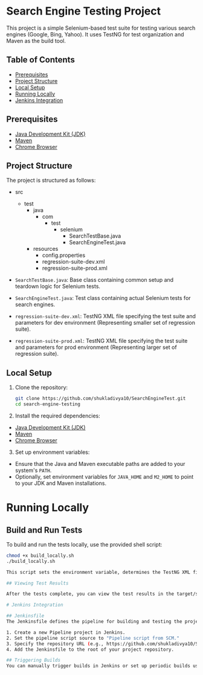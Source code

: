 # Search Engine Testing Project

This project is a simple Selenium-based test suite for testing various search engines (Google, Bing, Yahoo). It uses TestNG for test organization and Maven as the build tool.

## Table of Contents

- [Prerequisites](#prerequisites)
- [Project Structure](#project-structure)
- [Local Setup](#local-setup)
- [Running Locally](#running-locally)
- [Jenkins Integration](#jenkins-integration)

## Prerequisites

- [Java Development Kit (JDK)](https://www.oracle.com/java/technologies/javase-downloads.html)
- [Maven](https://maven.apache.org/download.cgi)
- [Chrome Browser](https://www.google.com/chrome/)

## Project Structure

The project is structured as follows:
- src
  - test
    - java
      - com
        - test
          - selenium
            - SearchTestBase.java
            - SearchEngineTest.java
    - resources
      - config.properties
      - regression-suite-dev.xml
      - regression-suite-prod.xml

- `SearchTestBase.java`: Base class containing common setup and teardown logic for Selenium tests.
- `SearchEngineTest.java`: Test class containing actual Selenium tests for search engines.
- `regression-suite-dev.xml`: TestNG XML file specifying the test suite and parameters for dev environment (Representing smaller set of regression suite).
- `regression-suite-prod.xml`: TestNG XML file specifying the test suite and parameters for prod environment (Representing larger set of regression suite).

## Local Setup

1. Clone the repository:

   ```bash
   git clone https://github.com/shukladivya10/SearchEngineTest.git
   cd search-engine-testing

2. Install the required dependencies:

- [Java Development Kit (JDK)](https://www.oracle.com/java/technologies/javase-downloads.html)
- [Maven](https://maven.apache.org/download.cgi)
- [Chrome Browser](https://www.google.com/chrome/)

3. Set up environment variables:

- Ensure that the Java and Maven executable paths are added to your system's `PATH`.
- Optionally, set environment variables for `JAVA_HOME` and `M2_HOME` to point to your JDK and Maven installations.

# Running Locally

## Build and Run Tests

To build and run the tests locally, use the provided shell script:

```bash
chmod +x build_locally.sh
./build_locally.sh

This script sets the environment variable, determines the TestNG XML file based on the environment, and then checks if the file exists before running the Maven build and test command.

## Viewing Test Results

After the tests complete, you can view the test results in the target/surefire-reports directory. Open the generated HTML reports in your browser.

# Jenkins Integration

## Jenkinsfile
The Jenkinsfile defines the pipeline for building and testing the project in Jenkins. Ensure that you have Jenkins set up with the necessary plugins and configurations.

1. Create a new Pipeline project in Jenkins.
2. Set the pipeline script source to "Pipeline script from SCM."
3. Specify the repository URL (e.g., https://github.com/shukladivya10/SearchEngineTest.git).
4. Add the Jenkinsfile to the root of your project repository.

## Triggering Builds
You can manually trigger builds in Jenkins or set up periodic builds using the Jenkins scheduling feature.
